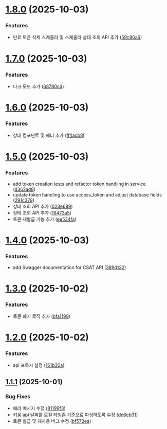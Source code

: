 # [1.8.0](https://github.com/Develop-KIM/csat/compare/v1.7.0...v1.8.0) (2025-10-03)


### Features

* 만료 토큰 삭제 스케줄러 및 스케줄러 상태 조회 API 추가 ([59c86a6](https://github.com/Develop-KIM/csat/commit/59c86a6185daef3eae54938ebe18ec27dabcd00d))

# [1.7.0](https://github.com/Develop-KIM/csat/compare/v1.6.0...v1.7.0) (2025-10-03)


### Features

* 다크 모드 추가 ([68780cd](https://github.com/Develop-KIM/csat/commit/68780cd9df53d8fdbda80da2590c6fac950b3c14))

# [1.6.0](https://github.com/Develop-KIM/csat/compare/v1.5.0...v1.6.0) (2025-10-03)


### Features

* 상태 컴포넌트 및 헤더 추가 ([ff4acb8](https://github.com/Develop-KIM/csat/commit/ff4acb898663142bdf8dbd7d3aad9605e9e88d6f))

# [1.5.0](https://github.com/Develop-KIM/csat/compare/v1.4.0...v1.5.0) (2025-10-03)


### Features

* add token creation tests and refactor token handling in service ([d362ad8](https://github.com/Develop-KIM/csat/commit/d362ad8a3af36f02f2a12b6c859ac991f394160c))
* update token handling to use access_token and adjust database fields ([291c379](https://github.com/Develop-KIM/csat/commit/291c379ac0ca4125cae05d6e69f3249587e7cc27))
* 상태 조회 API 추가 ([023e689](https://github.com/Develop-KIM/csat/commit/023e689c56fdb8b32c8dfe8a2e1d23983f80acbc))
* 상태 조회 API 추가 ([16473a5](https://github.com/Develop-KIM/csat/commit/16473a5b2bc598b93a914b3b1ddaa8cb4ef9e5df))
* 토큰 재발급 기능 추가 ([ee534fa](https://github.com/Develop-KIM/csat/commit/ee534fa2f128173ef4a545645517275943953f67))

# [1.4.0](https://github.com/Develop-KIM/csat/compare/v1.3.0...v1.4.0) (2025-10-03)


### Features

* add Swagger documentation for CSAT API ([389d132](https://github.com/Develop-KIM/csat/commit/389d132d5971428ba40740dcb8923dac054c8c1c))

# [1.3.0](https://github.com/Develop-KIM/csat/compare/v1.2.0...v1.3.0) (2025-10-02)


### Features

* 토큰 폐기 로직 추가 ([bfa1199](https://github.com/Develop-KIM/csat/commit/bfa11996c31adf22c0485943ec21b459626d30da))

# [1.2.0](https://github.com/Develop-KIM/csat/compare/v1.1.1...v1.2.0) (2025-10-02)


### Features

* api 프록시 설정 ([161b30a](https://github.com/Develop-KIM/csat/commit/161b30ae3fe245f5cf15b4a43ef6d4aa5d8bb113))

## [1.1.1](https://github.com/Develop-KIM/csat/compare/v1.1.0...v1.1.1) (2025-10-01)


### Bug Fixes

* 에러 메시지 수정 ([81199f3](https://github.com/Develop-KIM/csat/commit/81199f3382a78c5c8f923c142e5b1b1929ac721f))
* 키움 api 날짜를 로컬 타임존 기준으로 파싱하도록 수정 ([dc6eb31](https://github.com/Develop-KIM/csat/commit/dc6eb316a04e0db7b2bca59c29deec7d4f1ba942))
* 토큰 발급 및 재사용 버그 수정 ([bf572ea](https://github.com/Develop-KIM/csat/commit/bf572ea4b0980149f152e239ee92e9f40b9d50c0))
